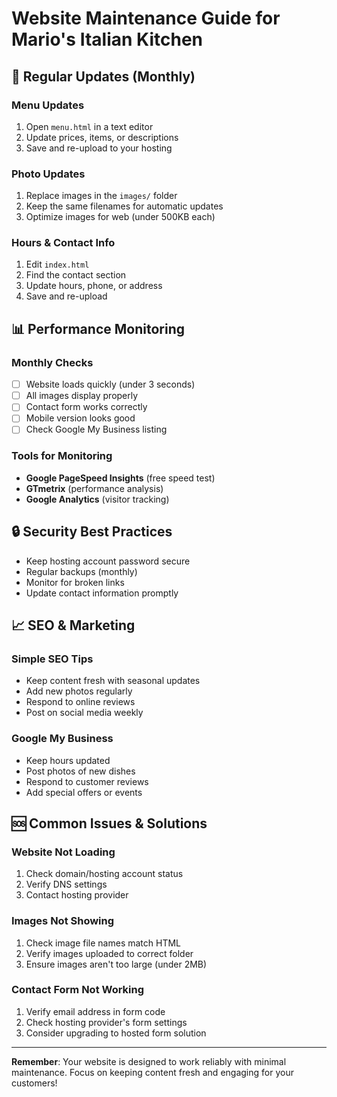 # Website Maintenance Guide for Mario's Italian Kitchen

## 🔄 Regular Updates (Monthly)

### Menu Updates
1. Open `menu.html` in a text editor
2. Update prices, items, or descriptions
3. Save and re-upload to your hosting

### Photo Updates
1. Replace images in the `images/` folder
2. Keep the same filenames for automatic updates
3. Optimize images for web (under 500KB each)

### Hours & Contact Info
1. Edit `index.html` 
2. Find the contact section
3. Update hours, phone, or address
4. Save and re-upload

## 📊 Performance Monitoring

### Monthly Checks
- [ ] Website loads quickly (under 3 seconds)
- [ ] All images display properly
- [ ] Contact form works correctly
- [ ] Mobile version looks good
- [ ] Check Google My Business listing

### Tools for Monitoring
- **Google PageSpeed Insights** (free speed test)
- **GTmetrix** (performance analysis)
- **Google Analytics** (visitor tracking)

## 🔒 Security Best Practices

- Keep hosting account password secure
- Regular backups (monthly)
- Monitor for broken links
- Update contact information promptly

## 📈 SEO & Marketing

### Simple SEO Tips
- Keep content fresh with seasonal updates
- Add new photos regularly
- Respond to online reviews
- Post on social media weekly

### Google My Business
- Keep hours updated
- Post photos of new dishes
- Respond to customer reviews
- Add special offers or events

## 🆘 Common Issues & Solutions

### Website Not Loading
1. Check domain/hosting account status
2. Verify DNS settings
3. Contact hosting provider

### Images Not Showing
1. Check image file names match HTML
2. Verify images uploaded to correct folder
3. Ensure images aren't too large (under 2MB)

### Contact Form Not Working
1. Verify email address in form code
2. Check hosting provider's form settings
3. Consider upgrading to hosted form solution

---

**Remember**: Your website is designed to work reliably with minimal maintenance. Focus on keeping content fresh and engaging for your customers!
